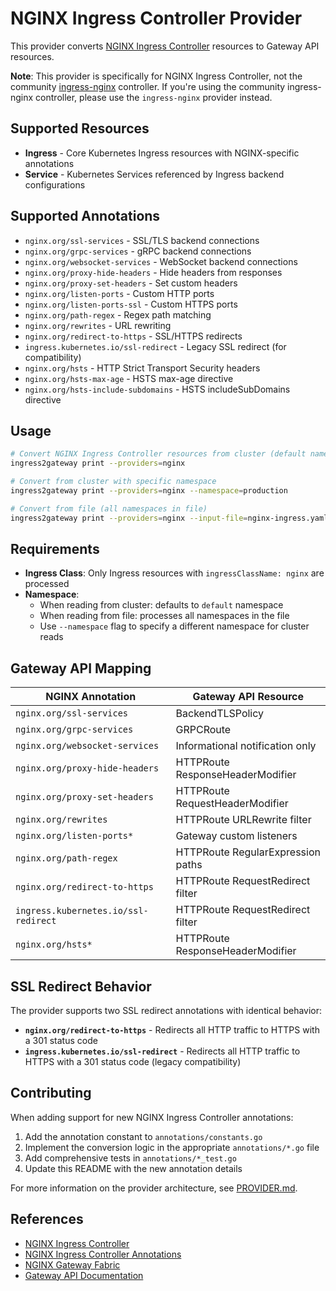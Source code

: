 # NGINX Ingress Controller Provider

This provider converts [NGINX Ingress Controller](https://github.com/nginx/kubernetes-ingress) resources to Gateway API resources.

**Note**: This provider is specifically for NGINX Ingress Controller, not the community [ingress-nginx](https://github.com/kubernetes/ingress-nginx) controller. If you're using the community ingress-nginx controller, please use the `ingress-nginx` provider instead.

## Supported Resources

* **Ingress** - Core Kubernetes Ingress resources with NGINX-specific annotations
* **Service** - Kubernetes Services referenced by Ingress backend configurations

## Supported Annotations

* `nginx.org/ssl-services` - SSL/TLS backend connections
* `nginx.org/grpc-services` - gRPC backend connections  
* `nginx.org/websocket-services` - WebSocket backend connections
* `nginx.org/proxy-hide-headers` - Hide headers from responses
* `nginx.org/proxy-set-headers` - Set custom headers
* `nginx.org/listen-ports` - Custom HTTP ports
* `nginx.org/listen-ports-ssl` - Custom HTTPS ports
* `nginx.org/path-regex` - Regex path matching
* `nginx.org/rewrites` - URL rewriting
* `nginx.org/redirect-to-https` - SSL/HTTPS redirects
* `ingress.kubernetes.io/ssl-redirect` - Legacy SSL redirect (for compatibility)
* `nginx.org/hsts` - HTTP Strict Transport Security headers
* `nginx.org/hsts-max-age` - HSTS max-age directive
* `nginx.org/hsts-include-subdomains` - HSTS includeSubDomains directive

## Usage

```bash
# Convert NGINX Ingress Controller resources from cluster (default namespace)
ingress2gateway print --providers=nginx

# Convert from cluster with specific namespace
ingress2gateway print --providers=nginx --namespace=production

# Convert from file (all namespaces in file)
ingress2gateway print --providers=nginx --input-file=nginx-ingress.yaml
```

## Requirements

* **Ingress Class**: Only Ingress resources with `ingressClassName: nginx` are processed
* **Namespace**: 
  - When reading from cluster: defaults to `default` namespace
  - When reading from file: processes all namespaces in the file
  - Use `--namespace` flag to specify a different namespace for cluster reads

## Gateway API Mapping

| NGINX Annotation                    | Gateway API Resource              |
|--------------------------------------|-----------------------------------|
| `nginx.org/ssl-services`             | BackendTLSPolicy                  |
| `nginx.org/grpc-services`            | GRPCRoute                         |
| `nginx.org/websocket-services`       | Informational notification only  |
| `nginx.org/proxy-hide-headers`       | HTTPRoute ResponseHeaderModifier  |
| `nginx.org/proxy-set-headers`        | HTTPRoute RequestHeaderModifier   |
| `nginx.org/rewrites`                 | HTTPRoute URLRewrite filter       |
| `nginx.org/listen-ports*`            | Gateway custom listeners          |
| `nginx.org/path-regex`               | HTTPRoute RegularExpression paths |
| `nginx.org/redirect-to-https`        | HTTPRoute RequestRedirect filter  |
| `ingress.kubernetes.io/ssl-redirect` | HTTPRoute RequestRedirect filter  |
| `nginx.org/hsts*`                    | HTTPRoute ResponseHeaderModifier  |

## SSL Redirect Behavior

The provider supports two SSL redirect annotations with identical behavior:

* **`nginx.org/redirect-to-https`** - Redirects all HTTP traffic to HTTPS with a 301 status code
* **`ingress.kubernetes.io/ssl-redirect`** - Redirects all HTTP traffic to HTTPS with a 301 status code (legacy compatibility)

## Contributing

When adding support for new NGINX Ingress Controller annotations:

1. Add the annotation constant to `annotations/constants.go`
2. Implement the conversion logic in the appropriate `annotations/*.go` file
3. Add comprehensive tests in `annotations/*_test.go`
4. Update this README with the new annotation details

For more information on the provider architecture, see [PROVIDER.md](../../PROVIDER.md).

## References

* [NGINX Ingress Controller](https://github.com/nginx/kubernetes-ingress)
* [NGINX Ingress Controller Annotations](https://docs.nginx.com/nginx-ingress-controller/configuration/ingress-resources/advanced-configuration-with-annotations/)
* [NGINX Gateway Fabric](https://docs.nginx.com/nginx-gateway-fabric/)
* [Gateway API Documentation](https://gateway-api.sigs.k8s.io/)